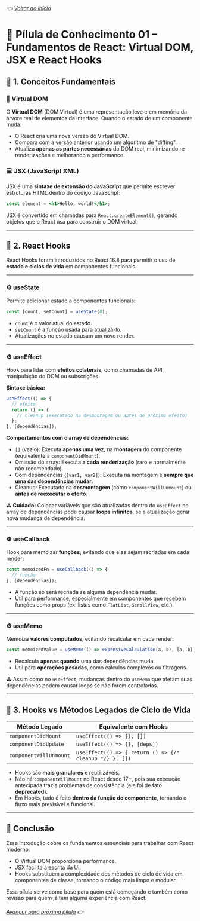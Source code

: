 ###### 👈 [Voltar ao início](https://github.com/ewerton5/reactJS-knowledge-nuggets)

# 📘 **Pílula de Conhecimento 01 – Fundamentos de React: Virtual DOM, JSX e React Hooks**

## 🔹 **1. Conceitos Fundamentais**

### 🧠 Virtual DOM

O **Virtual DOM** (DOM Virtual) é uma representação leve e em memória da árvore real de elementos da interface. Quando o estado de um componente muda:

* O React cria uma nova versão do Virtual DOM.
* Compara com a versão anterior usando um algoritmo de "diffing".
* Atualiza **apenas as partes necessárias** do DOM real, minimizando re-renderizações e melhorando a performance.

### 💻 JSX (JavaScript XML)

JSX é uma **sintaxe de extensão do JavaScript** que permite escrever estruturas HTML dentro do código JavaScript:

```jsx
const element = <h1>Hello, world!</h1>;
```

JSX é convertido em chamadas para `React.createElement()`, gerando objetos que o React usa para construir o DOM virtual.

---

## 🔹 **2. React Hooks**

React Hooks foram introduzidos no React 16.8 para permitir o uso de **estado e ciclos de vida** em componentes funcionais.

---

### ⚙️ useState

Permite adicionar estado a componentes funcionais:

```jsx
const [count, setCount] = useState(0);
```

* `count` é o valor atual do estado.
* `setCount` é a função usada para atualizá-lo.
* Atualizações no estado causam um novo render.

---

### ⚙️ useEffect

Hook para lidar com **efeitos colaterais**, como chamadas de API, manipulação do DOM ou subscrições.

**Sintaxe básica:**

```jsx
useEffect(() => {
  // efeito
  return () => {
    // cleanup (executado na desmontagem ou antes do próximo efeito)
  };
}, [dependências]);
```

**Comportamentos com o array de dependências:**

* `[]` (vazio): Executa **apenas uma vez**, na **montagem** do componente (equivalente a `componentDidMount`).
* Omissão do array: Executa **a cada renderização** (raro e normalmente não recomendado).
* Com dependências (`[var1, var2]`): Executa na montagem e **sempre que uma das dependências mudar**.
* Cleanup: Executado na **desmontagem** (como `componentWillUnmount`) ou **antes de reexecutar o efeito**.

**⚠️ Cuidado:** Colocar variáveis que são atualizadas dentro do `useEffect` no array de dependências pode causar **loops infinitos**, se a atualização gerar nova mudança de dependência.

---

### ⚙️ useCallback

Hook para memoizar **funções**, evitando que elas sejam recriadas em cada render:

```jsx
const memoizedFn = useCallback(() => {
  // função
}, [dependências]);
```

* A função só será recriada se alguma dependência mudar.
* Útil para performance, especialmente em componentes que recebem funções como props (ex: listas como `FlatList`, `ScrollView`, etc.).

---

### ⚙️ useMemo

Memoiza **valores computados**, evitando recalcular em cada render:

```jsx
const memoizedValue = useMemo(() => expensiveCalculation(a, b), [a, b]);
```

* Recalcula **apenas quando** uma das dependências muda.
* Útil para **operações pesadas**, como cálculos complexos ou filtragens.

⚠️ Assim como no `useEffect`, mudanças dentro do `useMemo` que afetam suas dependências podem causar loops se não forem controladas.

---

## 🔹 **3. Hooks vs Métodos Legados de Ciclo de Vida**

| Método Legado          | Equivalente com Hooks                                   |
| ---------------------- | ------------------------------------------------------- |
| `componentDidMount`    | `useEffect(() => {}, [])`                               |
| `componentDidUpdate`   | `useEffect(() => {}, [deps])`                           |
| `componentWillUnmount` | `useEffect(() => { return () => {/* cleanup */} }, [])` |

* Hooks são **mais granulares** e reutilizáveis.
* Não há `componentWillMount` no React desde 17+, pois sua execução antecipada trazia problemas de consistência (ele foi de fato **deprecated**).
* Em Hooks, tudo é feito **dentro da função do componente**, tornando o fluxo mais previsível e funcional.

---

## 📌 Conclusão

Essa introdução cobre os fundamentos essenciais para trabalhar com React moderno:

* O Virtual DOM proporciona performance.
* JSX facilita a escrita da UI.
* Hooks substituem a complexidade dos métodos de ciclo de vida em componentes de classe, tornando o código mais limpo e modular.

Essa pílula serve como base para quem está começando e também como revisão para quem já tem alguma experiência com React.

###### [Avançar para próxima pílula](https://github.com/ewerton5/reactJS-knowledge-nuggets/blob/main/content/002-controlled-vs-uncontrolled.md) 👉
